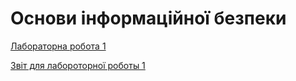 # Основи інформаційної безпеки

[Лабораторна робота 1](https://github.com/anton-babych/ib-2course/tree/master/lab1)

[Звіт для лабороторної роботы 1](https://docs.google.com/document/d/1lPm3k2IKkDO6ID3A73lwF0auWakWbilA0XdT5Rwi-To/edit?usp=sharing)
